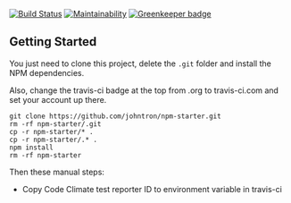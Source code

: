 [![Build Status](https://travis-ci.org/johntron/npm-starter.svg?branch=master)](https://travis-ci.org/johntron/npm-starter)
[![Maintainability](https://api.codeclimate.com/v1/badges/a6a94889cc58ffddd9a2/maintainability)](https://codeclimate.com/github/johntron/npm-starter/maintainability)
[![Greenkeeper badge](https://badges.greenkeeper.io/johntron/npm-starter.svg)](https://greenkeeper.io/)

## Getting Started

You just need to clone this project, delete the `.git` folder and install the NPM dependencies.

Also, change the travis-ci badge at the top from .org to travis-ci.com and set your account up there.

```shell
git clone https://github.com/johntron/npm-starter.git
rm -rf npm-starter/.git
cp -r npm-starter/* .
cp -r npm-starter/.* .
npm install
rm -rf npm-starter
```

Then these manual steps:

-   Copy Code Climate test reporter ID to environment variable in travis-ci
